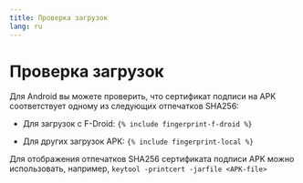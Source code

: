 ```yaml
---
title: Проверка загрузок
lang: ru
---
```


# Проверка загрузок

Для Android вы можете проверить, что сертификат подписи на APK соответствует одному из следующих отпечатков SHA256: 

* Для загрузок с F-Droid: 
`{% include fingerprint-f-droid %}`

* Для других загрузок APK: 
`{% include fingerprint-local %}`

Для отображения отпечатков SHA256 сертификата подписи APK можно использовать, например, 
`keytool -printcert -jarfile <APK-file>`


